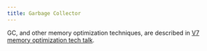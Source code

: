```yaml
---
title: Garbage Collector
---
```


GC, and other memory optimization techniques, are described in
[V7 memory optimization tech talk](https://docs.cesanta.com/media/slides-v7_mem.html).

